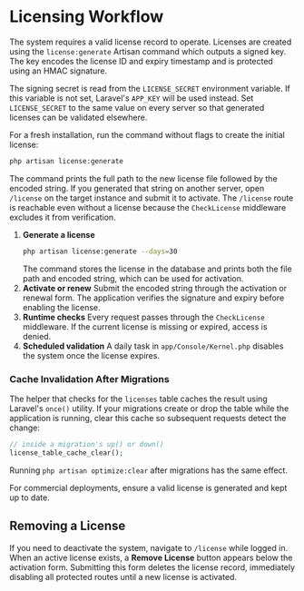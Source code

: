 # Licensing Workflow

The system requires a valid license record to operate. Licenses are created using the `license:generate` Artisan command which outputs a signed key. The key encodes the license ID and expiry timestamp and is protected using an HMAC signature.

The signing secret is read from the `LICENSE_SECRET` environment variable. If this variable is not set, Laravel's `APP_KEY` will be used instead. Set `LICENSE_SECRET` to the same value on every server so that generated licenses can be validated elsewhere.

For a fresh installation, run the command without flags to create the initial license:

```bash
php artisan license:generate
```

The command prints the full path to the new license file followed by the encoded string. If you generated that string on another server, open `/license` on the target instance and submit it to activate. The `/license` route is reachable even without a license because the `CheckLicense` middleware excludes it from verification.

1. **Generate a license**
   ```bash
   php artisan license:generate --days=30
   ```
   The command stores the license in the database and prints both the file path and encoded string, which can be used for activation.
2. **Activate or renew**
   Submit the encoded string through the activation or renewal form.  The application verifies the signature and expiry before enabling the license.
3. **Runtime checks**
   Every request passes through the `CheckLicense` middleware.  If the current license is missing or expired, access is denied.
4. **Scheduled validation**
   A daily task in `app/Console/Kernel.php` disables the system once the license expires.

### Cache Invalidation After Migrations

The helper that checks for the `licenses` table caches the result using Laravel's
`once()` utility. If your migrations create or drop the table while the
application is running, clear this cache so subsequent requests detect the change:

```php
// inside a migration's up() or down()
license_table_cache_clear();
```

Running `php artisan optimize:clear` after migrations has the same effect.

For commercial deployments, ensure a valid license is generated and kept up to date.

## Removing a License

If you need to deactivate the system, navigate to `/license` while logged in. When an active license exists, a **Remove License** button appears below the activation form. Submitting this form deletes the license record, immediately disabling all protected routes until a new license is activated.
